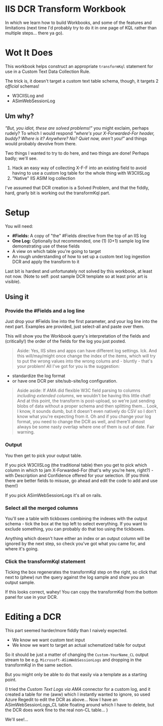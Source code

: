 # IIS DCR Transform Workbook

In which we learn how to build Workbooks, and some of the features and limitations (next time I'd probably try to do it in one page of KQL rather than multiple steps... there ya go).

# Wot It Does

This workbook helps construct an appropriate `transformKql` statement for use in a Custom Text Data Collection Rule.

The trick is, it doesn't target a custom text table schema, though, it targets 2 _official_ schemas!
- W3CIISLog and
- ASimWebSessionLog

## Um why?

_"But, you idiot, these are solved problems!"_ you might exclaim, perhaps rudely? To which I would respond _"where's your X-Forwarded-For header, buddy? Where is it? Anywhere? No? Quiet now, aren't you!"_ and things would probably devolve from there.

Two things I wanted to try to do here, and two things are done! Perhaps badly; we'll see.

1. Hack an easy way of collecting X-F-F into an existing field to avoid having to use a custom log table for the whole thing with W3CIISLog
2. "Native" IIS ASIM log collection

I've assumed that DCR creation is a Solved Problem, and that the fiddly, hard, gnarly bit is working out the transformKql part.

# Setup

You will need:
- **#Fields:** A copy of "the" #Fields directive from the top of an IIS log
- **One Log:** Optionally but recommended, one (1) (0+1) sample log line demonstrating use of these fields
- A view on which table you're going to target
- An rough understanding of how to set up a custom text log ingestion DCR and apply the transform to it

Last bit is hardest and unfortunately not solved by this workbook, at least not now. (Note to self: post sample DCR template so at least prior art is visible).

## Using it

### Provide the #Fields and a log line

Just drop your #Fields line into the first parameter, and your log line into the next part. Examples are provided, just select-all and paste over them.

This will show you the Workbook query's interpretation of the fields and (critically!) the order of the fields for the log you just posted.

> Aside: Yes, IIS sites and apps can have different log settings. Ick. And this will/may/might once change the index of the items, which will try to put the wrong values into the wrong colums and - bluntly - that's your problem! All I've got for you is the suggestion:
- standardize the log format 
- or have one DCR per site/sub-site/log configuration.

> Aside aside: If AMA did flexible W3C field parsing to columns _including extended columns_, we wouldn't be having this little chat! And at this point, the transform is post-upload, so we're just sending blobs of data without a proper schema and then splitting them... Look, I know, it sounds dumb, but it doesn't even natively do CSV so I don't know what you're expecting from it. Oh and if you change your log format, you need to change the DCR as well, and there'll almost always be some nasty overlap where one of them is out of date. Fair warning.

### Output

You then get to pick your output table.

If you pick W3CIISLog (the traditional table) then you get to pick which column in which to jam X-Forwarded-For (that's why you're here, right?) - with Description and Confidence offered for your selection. (If you think there are better fields to misuse, go ahead and edit the code to add and use them!)

If you pick ASimWebSessionLogs it's all on rails.

### Select all the merged columns

You'll see a table with tickboxes combining the indexes with the output schema - tick the box at the top left to select everything. If you want to exclude something, you can probably do that too using the tickboxes.

Anything which doesn't have either an index or an output column will be ignored by the next step, so check you've got what you came for, and where it's going.

### Click the transformKql statement

Ticking the box regenerates the transformKql step on the right, so click that next to (phew) run the query against the log sample and show you an output sample.

If this looks correct, wahey! You can copy the transformKql from the bottom panel for use in your DCR.

# Editing a DCR

This part seemed harder/more fiddly than I naively expected.

- We know we want custom text input
- We know we want to target an actual schematized table for output

So it should be just a matter of changing the `Custom-YourName_CL` output stream to be e.g. `Microsoft-ASimWebSessionLogs` and dropping in the transformKql in the same section.

But you might only be able to do that easily via a template as a starting point. 

(I tried the _Custom Text Logs via AMA_ connector for a custom log, and it created a table for me (aww) which I instantly wanted to ignore, so used Azure Regedit to edit the DCR as above... Now I have an ASimWebSessionLogs_CL table floating around which I have to delete, but the DCR does work fine to the real non-CL table... )

We'll see!...